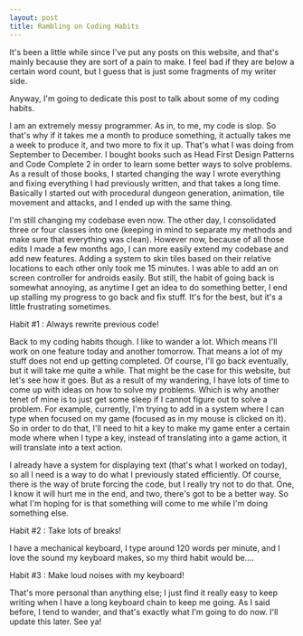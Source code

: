 ```yaml
---
layout: post
title: Rambling on Coding Habits
---
```


It's been a little while since I've put any posts on this website, and that's mainly because they are sort of a pain to make. I feel bad if they are below a certain word count, but I guess that is just some fragments of my writer side. 

Anyway, I'm going to dedicate this post to talk about some of my coding habits. 

I am an extremely messy programmer. As in, to me, my code is slop. So that's why if it takes me a month to produce something, it actually takes me a week to produce it, and two more to fix it up. That's what I was doing from September to December. I bought books such as Head First Design Patterns and Code Complete 2 in order to learn some better ways to solve problems. As a result of those books, I started changing the way I wrote everything and fixing everything I had previously written, and that takes a long time. Basically I started out with procedural dungeon generation, animation, tile movement and attacks, and I ended up with the same thing. 

I'm still changing my codebase even now. The other day, I consolidated three or four classes into one (keeping in mind to separate my methods and make sure that everything was clean). However now, because of all those edits I made a few months ago, I can more easily extend my codebase and add new features. Adding a system to skin tiles based on their relative locations to each other only took me 15 minutes. I was able to add an on screen controller for androids easily. But still, the habit of going back is somewhat annoying, as anytime I get an idea to do something better, I end up stalling my progress to go back and fix stuff. It's for the best, but it's a little frustrating sometimes. 

Habit #1 : Always rewrite previous code!

Back to my coding habits though. I like to wander a lot. Which means I'll work on one feature today and another tomorrow. That means a lot of my stuff does not end up getting completed. Of course, I'll go back eventually, but it will take me quite a while. That might be the case for this website, but let's see how it goes. But as a result of my wandering, I have lots of time to come up with ideas on how to solve my problems. Which is why another tenet of mine is to just get some sleep if I cannot figure out to solve a problem. For example, currently, I'm trying to add in a system where I can type when focused on my game (focused as in my mouse is clicked on it). So in order to do that, I'll need to hit a key to make my game enter a certain mode where when I type a key, instead of translating into a game action, it will translate into a text action.

I already have a system for displaying text (that's what I worked on today), so all I need is a way to do what I previously stated efficiently. Of course, there is the way of brute forcing the code, but I really try not to do that. One, I know it will hurt me in the end, and two, there's got to be a better way. So what I'm hoping for is that something will come to me while I'm doing something else. 

Habit #2 : Take lots of breaks!

I have a mechanical keyboard, I type around 120 words per minute, and I love the sound my keyboard makes, so my third habit would be....

Habit #3 : Make loud noises with my keyboard!

That's more personal than anything else; I just find it really easy to keep writing when I have a long keyboard chain to keep me going. As I said before, I tend to wander, and that's exactly what I'm going to do now. I'll update this later. See ya!
